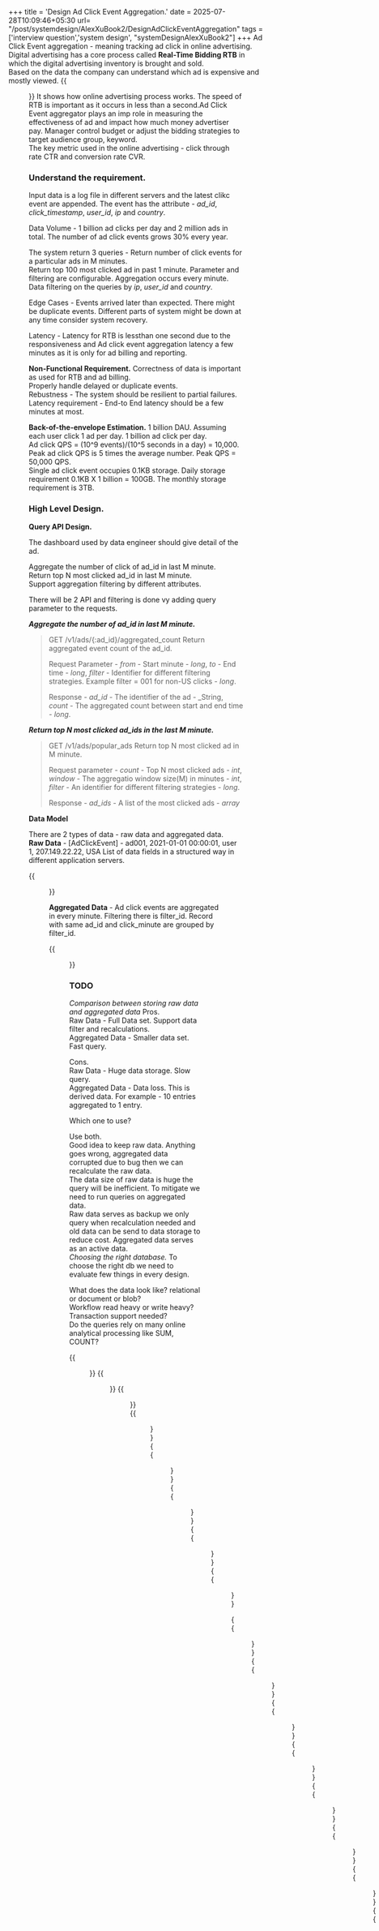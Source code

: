 +++
title = 'Design Ad Click Event Aggregation.'
date = 2025-07-28T10:09:46+05:30
url= "/post/systemdesign/AlexXuBook2/DesignAdClickEventAggregation"
tags = ['interview question','system design', "systemDesignAlexXuBook2"]
+++
Ad Click Event aggregation - meaning tracking ad click in online advertising.  
Digital advertising has a core process called **Real-Time Bidding RTB** in which the digital advertising inventory is brought and sold.      
Based on the data the company can understand which ad is expensive and mostly viewed.
{{<figure src="/images/SystemDesign/DesignExample/AdClickSystem/RTBProcess.png" alt="UserRequest." caption="RTBProcess">}}
It shows how online advertising process works. The speed of RTB is important as it occurs in less than a second.Ad Click Event aggregator plays an imp role in measuring the effectiveness of ad and impact how much money advertiser pay. Manager control budget or adjust the bidding strategies to target audience group, keyword.    
The key metric used in the online advertising - click through rate CTR and conversion rate CVR.
### __Understand the requirement.__

Input data is a log file in different servers and the latest clikc event are appended. The event has the attribute - _ad_id_, _click_timestamp_, _user_id_, _ip_ and _country_.

Data Volume - 1 billion ad clicks per day and 2 million ads in total. The number of ad click events grows 30% every year.


The system return 3 queries - Return number of click events for a particular ads in M minutes.  
Return top 100 most clicked ad in past 1 minute. Parameter and filtering are configurable. Aggregation occurs every minute.  
Data filtering on the queries by _ip_, _user_id_ and _country_.

Edge Cases - Events arrived later than expected. There might be duplicate events. Different parts of system might be down at any time consider system recovery.

Latency - Latency for RTB is lessthan one second due to the responsiveness and Ad click event aggregation latency a few minutes as it is only for ad billing and reporting.

__Non-Functional Requirement.__
Correctness of data is important as used for RTB and ad billing.  
Properly handle delayed or duplicate events.  
Rebustness - The system should be resilient to partial failures.  
Latency requirement - End-to End latency should be a few minutes at most.

__Back-of-the-envelope Estimation.__
1 billion DAU. Assuming each user click 1 ad per day. 1 billion ad click per day.  
Ad click QPS = (10^9 events)/(10^5 seconds in a day) = 10,000. Peak ad click QPS is 5 times the average number. Peak QPS = 50,000 QPS.  
Single ad click event occupies 0.1KB storage. Daily storage requirement 0.1KB X 1 billion = 100GB. The monthly storage requirement is 3TB.

### __High Level Design.__

__Query API Design.__

The dashboard used by data engineer should give detail of the ad.  

Aggregate the number of click of ad_id in last M minute.  
Return top N most clicked ad_id in last M minute.  
Support aggregation filtering by different attributes.

There will be 2 API and filtering is done vy adding query parameter to the requests.

__*Aggregate the number of ad_id in last M minute.*__

> GET /v1/ads/{:ad_id}/aggregated_count Return aggregated event count of the ad_id.
>
> Request Parameter - _from_ - Start minute - _long_, _to_ - End time - _long_, _filter_ - Identifier for different filtering strategies. Example filter = 001 for non-US clicks - _long_.
>
> Response - _ad_id_ - The identifier of the ad - _String, _count_ - The aggregated count between start and end time - _long_.

__*Return top N most clicked ad_ids in the last M minute.*__

> GET /v1/ads/popular_ads Return top N most clicked ad in M minute.
>
> Request parameter - _count_ - Top N most clicked ads - _int_, _window_ - The aggregatio window size(M) in minutes - _int_, _filter_ - An identifier for different filtering strategies - _long_.
>
> Response - _ad_ids_ - A list of the most clicked ads - _array_

__Data Model__

There are 2 types of data - raw data and aggregated data.  
**Raw Data** - [AdClickEvent] - ad001, 2021-01-01 00:00:01, user 1, 207.149.22.22, USA
List of data fields in a structured way in different application servers.

{{<figure src="/images/SystemDesign/DesignExample/AdClickSystem/RawData.png" alt="UserRequest." caption="RawData.">}}

**Aggregated Data** - Ad click events are aggregated in every minute. Filtering there is filter_id. Record with same ad_id and click_minute are grouped by filter_id.

{{<figure src="/images/SystemDesign/DesignExample/AdClickSystem/AggregatedData.png" alt="UserRequest." caption="Aggregated Data, Aggregated data with filter, Filter Table.">}}

### TODO

_Comparison between storing raw data and aggregated data_
Pros.  
Raw Data - Full Data set. Support data filter and recalculations.  
Aggregated Data - Smaller data set. Fast query.

Cons.  
Raw Data - Huge data storage. Slow query.  
Aggregated Data - Data loss. This is derived data. For example - 10 entries aggregated to 1 entry.

Which one to use? 

Use both.  
Good idea to keep raw data. Anything goes wrong, aggregated data corrupted due to bug then we can recalculate the raw data.   
The data size of raw data is huge the query will be inefficient. To mitigate we need to run queries on aggregated data.  
Raw data serves as backup we only query when recalculation needed and old data can be send to data storage to reduce cost. Aggregated data serves as an active data.  
_Choosing the right database._
To choose the right db we need to evaluate few things in every design.  

What does the data look like? relational or document or blob?  
Workflow read heavy or write heavy?  
Transaction support needed?  
Do the queries rely on many online analytical processing like SUM, COUNT?


{{<figure src="/images/SystemDesign/DesignExample/AdClickSystem/AggregationWorkFlow.png" alt="UserRequest." caption="AggregationWorkFlow">}}
{{<figure src="/images/SystemDesign/DesignExample/AdClickSystem/EndToEndExactlyOnce.png" alt="UserRequest." caption="EndToEndExactlyOnce">}}
{{<figure src="/images/SystemDesign/DesignExample/AdClickSystem/Top100AggregationService.png" alt="UserRequest." caption="Top100AggregationService">}}
{{<figure src="/images/SystemDesign/DesignExample/AdClickSystem/MapOperation.png" alt="UserRequest." caption="MapOperation">}}
{{<figure src="/images/SystemDesign/DesignExample/AdClickSystem/ReduceNode.png" alt="UserRequest." caption="ReduceNode">}}
{{<figure src="/images/SystemDesign/DesignExample/AdClickSystem/AggregateTheNumberOfClicks.png" alt="UserRequest." caption="Aggregate The Number Of Clicks">}}
{{<figure src="/images/SystemDesign/DesignExample/AdClickSystem/LambdaKappaArchitecture.png" alt="UserRequest." caption="LambdaKappaArchitecture">}}
{{<figure src="/images/SystemDesign/DesignExample/AdClickSystem/RecalculationService.png" alt="UserRequest." caption="RecalculationService">}}

{{<figure src="/images/SystemDesign/DesignExample/AdClickSystem/MissEventsInAnAggregationWindow.png" alt="UserRequest." caption="MissEventsInAnAggregationWindow">}}
{{<figure src="/images/SystemDesign/DesignExample/AdClickSystem/WaterMark.png" alt="UserRequest." caption="WaterMark">}}
{{<figure src="/images/SystemDesign/DesignExample/AdClickSystem/TumblingWindow.png" alt="UserRequest." caption="TumblingWindow">}}
{{<figure src="/images/SystemDesign/DesignExample/AdClickSystem/SlidingWindow.png" alt="UserRequest." caption="SlidingWindow">}}
{{<figure src="/images/SystemDesign/DesignExample/AdClickSystem/DuplicateData.png" alt="UserRequest." caption="DuplicateData">}}
{{<figure src="/images/SystemDesign/DesignExample/AdClickSystem/RecordTheOffset.png" alt="UserRequest." caption="RecordTheOffset">}}
{{<figure src="/images/SystemDesign/DesignExample/AdClickSystem/SaveOffsetAfterReceivingAcks.png" alt="UserRequest." caption="SaveOffsetAfterReceivingAcks">}}
{{<figure src="/images/SystemDesign/DesignExample/AdClickSystem/DistributedTransaction.png" alt="UserRequest." caption="DistributedTransaction">}}
{{<figure src="/images/SystemDesign/DesignExample/AdClickSystem/AggregationService.png" alt="UserRequest." caption="AggregationService">}}
{{<figure src="/images/SystemDesign/DesignExample/AdClickSystem/Multithreading.png" alt="UserRequest." caption="Multithreading">}}
{{<figure src="/images/SystemDesign/DesignExample/AdClickSystem/AllocateMoreAggregationNode.png" alt="UserRequest." caption="AllocateMoreAggregationNode">}}
{{<figure src="/images/SystemDesign/DesignExample/AdClickSystem/DataInSnapShort.png" alt="UserRequest." caption="DataInSnapShort">}}
{{<figure src="/images/SystemDesign/DesignExample/AdClickSystem/AggregationNodeFailover.png" alt="UserRequest." caption="AggregationNodeFailover">}}
{{<figure src="/images/SystemDesign/DesignExample/AdClickSystem/Design.png" alt="UserRequest." caption="Final Design">}}
{{<figure src="/images/SystemDesign/DesignExample/AdClickSystem/AdsAggregationSummary.png" alt="UserRequest." caption="AdsAggregationSummary">}}
